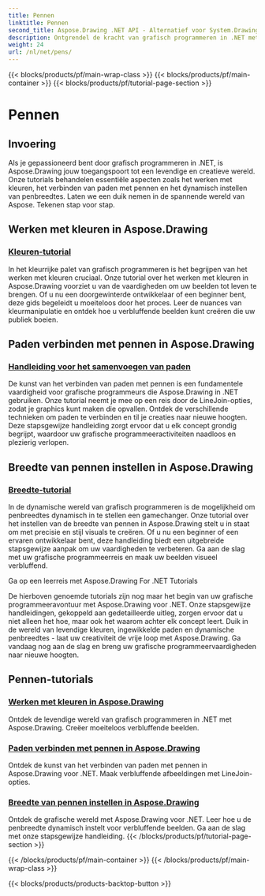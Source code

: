 ```yaml
---
title: Pennen
linktitle: Pennen
second_title: Aspose.Drawing .NET API - Alternatief voor System.Drawing.Common
description: Ontgrendel de kracht van grafisch programmeren in .NET met Aspose.Drawing-tutorials. Ontdek kleurmanipulatie, padverbinding en dynamische penbreedte-instelling voor verbluffende beelden.
weight: 24
url: /nl/net/pens/
---
```


{{< blocks/products/pf/main-wrap-class >}}
{{< blocks/products/pf/main-container >}}
{{< blocks/products/pf/tutorial-page-section >}}

# Pennen


## Invoering

Als je gepassioneerd bent door grafisch programmeren in .NET, is Aspose.Drawing jouw toegangspoort tot een levendige en creatieve wereld. Onze tutorials behandelen essentiële aspecten zoals het werken met kleuren, het verbinden van paden met pennen en het dynamisch instellen van penbreedtes. Laten we een duik nemen in de spannende wereld van Aspose. Tekenen stap voor stap.

## Werken met kleuren in Aspose.Drawing

### [Kleuren-tutorial](./colors/)

In het kleurrijke palet van grafisch programmeren is het begrijpen van het werken met kleuren cruciaal. Onze tutorial over het werken met kleuren in Aspose.Drawing voorziet u van de vaardigheden om uw beelden tot leven te brengen. Of u nu een doorgewinterde ontwikkelaar of een beginner bent, deze gids begeleidt u moeiteloos door het proces. Leer de nuances van kleurmanipulatie en ontdek hoe u verbluffende beelden kunt creëren die uw publiek boeien.

## Paden verbinden met pennen in Aspose.Drawing

### [Handleiding voor het samenvoegen van paden](./join/)

De kunst van het verbinden van paden met pennen is een fundamentele vaardigheid voor grafische programmeurs die Aspose.Drawing in .NET gebruiken. Onze tutorial neemt je mee op een reis door de LineJoin-opties, zodat je graphics kunt maken die opvallen. Ontdek de verschillende technieken om paden te verbinden en til je creaties naar nieuwe hoogten. Deze stapsgewijze handleiding zorgt ervoor dat u elk concept grondig begrijpt, waardoor uw grafische programmeeractiviteiten naadloos en plezierig verlopen.

## Breedte van pennen instellen in Aspose.Drawing

### [Breedte-tutorial](./width/)

In de dynamische wereld van grafisch programmeren is de mogelijkheid om penbreedtes dynamisch in te stellen een gamechanger. Onze tutorial over het instellen van de breedte van pennen in Aspose.Drawing stelt u in staat om met precisie en stijl visuals te creëren. Of u nu een beginner of een ervaren ontwikkelaar bent, deze handleiding biedt een uitgebreide stapsgewijze aanpak om uw vaardigheden te verbeteren. Ga aan de slag met uw grafische programmeerreis en maak uw beelden visueel verbluffend.

Ga op een leerreis met Aspose.Drawing For .NET Tutorials

De hierboven genoemde tutorials zijn nog maar het begin van uw grafische programmeeravontuur met Aspose.Drawing voor .NET. Onze stapsgewijze handleidingen, gekoppeld aan gedetailleerde uitleg, zorgen ervoor dat u niet alleen het hoe, maar ook het waarom achter elk concept leert. Duik in de wereld van levendige kleuren, ingewikkelde paden en dynamische penbreedtes - laat uw creativiteit de vrije loop met Aspose.Drawing. Ga vandaag nog aan de slag en breng uw grafische programmeervaardigheden naar nieuwe hoogten.
## Pennen-tutorials
### [Werken met kleuren in Aspose.Drawing](./colors/)
Ontdek de levendige wereld van grafisch programmeren in .NET met Aspose.Drawing. Creëer moeiteloos verbluffende beelden.
### [Paden verbinden met pennen in Aspose.Drawing](./join/)
Ontdek de kunst van het verbinden van paden met pennen in Aspose.Drawing voor .NET. Maak verbluffende afbeeldingen met LineJoin-opties.
### [Breedte van pennen instellen in Aspose.Drawing](./width/)
Ontdek de grafische wereld met Aspose.Drawing voor .NET. Leer hoe u de penbreedte dynamisch instelt voor verbluffende beelden. Ga aan de slag met onze stapsgewijze handleiding.
{{< /blocks/products/pf/tutorial-page-section >}}

{{< /blocks/products/pf/main-container >}}
{{< /blocks/products/pf/main-wrap-class >}}

{{< blocks/products/products-backtop-button >}}
